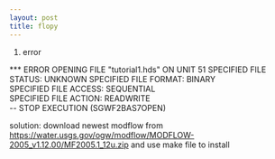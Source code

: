 ```yaml
---
layout: post
title: flopy
---
```


1. error

 *** ERROR OPENING FILE "tutorial1.hds" ON UNIT    51
       SPECIFIED FILE STATUS: UNKNOWN
       SPECIFIED FILE FORMAT: BINARY              
       SPECIFIED FILE ACCESS: SEQUENTIAL          
       SPECIFIED FILE ACTION: READWRITE           
  -- STOP EXECUTION (SGWF2BAS7OPEN)


solution: download newest modflow from https://water.usgs.gov/ogw/modflow/MODFLOW-2005_v1.12.00/MF2005.1_12u.zip
and use make file to install
